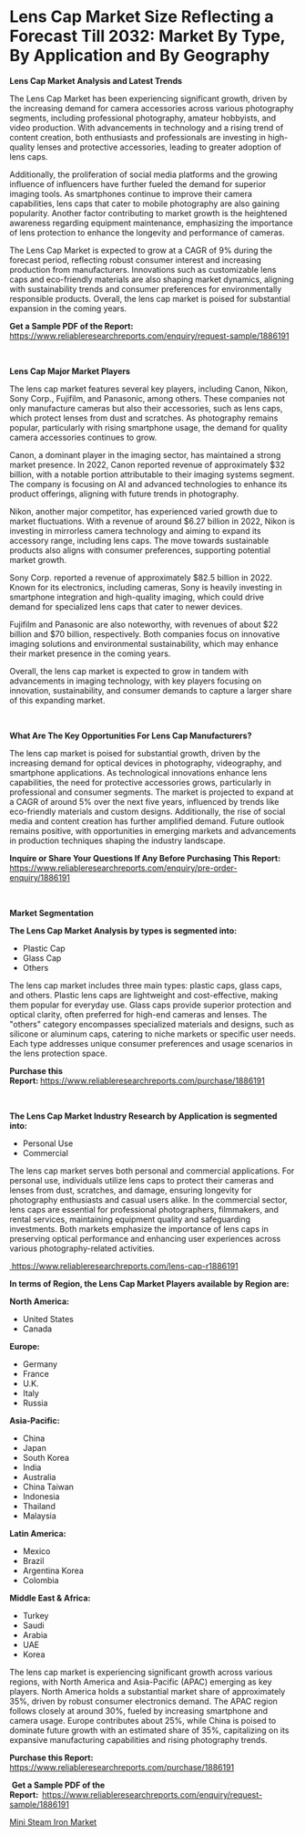 <p><h1>Lens Cap Market Size Reflecting a Forecast Till 2032: Market By Type, By Application and By Geography</h1></p><p><strong>Lens Cap Market Analysis and Latest Trends</strong></p>
<p><p>The Lens Cap Market has been experiencing significant growth, driven by the increasing demand for camera accessories across various photography segments, including professional photography, amateur hobbyists, and video production. With advancements in technology and a rising trend of content creation, both enthusiasts and professionals are investing in high-quality lenses and protective accessories, leading to greater adoption of lens caps.</p><p>Additionally, the proliferation of social media platforms and the growing influence of influencers have further fueled the demand for superior imaging tools. As smartphones continue to improve their camera capabilities, lens caps that cater to mobile photography are also gaining popularity. Another factor contributing to market growth is the heightened awareness regarding equipment maintenance, emphasizing the importance of lens protection to enhance the longevity and performance of cameras.</p><p>The Lens Cap Market is expected to grow at a CAGR of 9% during the forecast period, reflecting robust consumer interest and increasing production from manufacturers. Innovations such as customizable lens caps and eco-friendly materials are also shaping market dynamics, aligning with sustainability trends and consumer preferences for environmentally responsible products. Overall, the lens cap market is poised for substantial expansion in the coming years.</p></p>
<p><strong>Get a Sample PDF of the Report:&nbsp;</strong> <a href="https://www.reliableresearchreports.com/enquiry/request-sample/1886191?utm_campaign=2327&utm_medium=2&utm_source=Github&utm_content=ia&utm_term=09022025&utm_id=lens-cap">https://www.reliableresearchreports.com/enquiry/request-sample/1886191</a></p>
<p>&nbsp;</p>
<p><strong>Lens Cap Major Market Players</strong></p>
<p><p>The lens cap market features several key players, including Canon, Nikon, Sony Corp., Fujifilm, and Panasonic, among others. These companies not only manufacture cameras but also their accessories, such as lens caps, which protect lenses from dust and scratches. As photography remains popular, particularly with rising smartphone usage, the demand for quality camera accessories continues to grow.</p><p>Canon, a dominant player in the imaging sector, has maintained a strong market presence. In 2022, Canon reported revenue of approximately $32 billion, with a notable portion attributable to their imaging systems segment. The company is focusing on AI and advanced technologies to enhance its product offerings, aligning with future trends in photography.</p><p>Nikon, another major competitor, has experienced varied growth due to market fluctuations. With a revenue of around $6.27 billion in 2022, Nikon is investing in mirrorless camera technology and aiming to expand its accessory range, including lens caps. The move towards sustainable products also aligns with consumer preferences, supporting potential market growth.</p><p>Sony Corp. reported a revenue of approximately $82.5 billion in 2022. Known for its electronics, including cameras, Sony is heavily investing in smartphone integration and high-quality imaging, which could drive demand for specialized lens caps that cater to newer devices.</p><p>Fujifilm and Panasonic are also noteworthy, with revenues of about $22 billion and $70 billion, respectively. Both companies focus on innovative imaging solutions and environmental sustainability, which may enhance their market presence in the coming years.</p><p>Overall, the lens cap market is expected to grow in tandem with advancements in imaging technology, with key players focusing on innovation, sustainability, and consumer demands to capture a larger share of this expanding market.</p></p>
<p>&nbsp;</p>
<p><strong>What Are The Key Opportunities For Lens Cap Manufacturers?</strong></p>
<p><p>The lens cap market is poised for substantial growth, driven by the increasing demand for optical devices in photography, videography, and smartphone applications. As technological innovations enhance lens capabilities, the need for protective accessories grows, particularly in professional and consumer segments. The market is projected to expand at a CAGR of around 5% over the next five years, influenced by trends like eco-friendly materials and custom designs. Additionally, the rise of social media and content creation has further amplified demand. Future outlook remains positive, with opportunities in emerging markets and advancements in production techniques shaping the industry landscape.</p></p>
<p><strong>Inquire or Share Your Questions If Any Before Purchasing This Report:</strong> <a href="https://www.reliableresearchreports.com/enquiry/pre-order-enquiry/1886191?utm_campaign=2327&utm_medium=2&utm_source=Github&utm_content=ia&utm_term=09022025&utm_id=lens-cap">https://www.reliableresearchreports.com/enquiry/pre-order-enquiry/1886191</a></p>
<p>&nbsp;</p>
<p><strong>Market Segmentation</strong></p>
<p><strong>The Lens Cap Market Analysis by types is segmented into:</strong></p>
<p><ul><li>Plastic Cap</li><li>Glass Cap</li><li>Others</li></ul></p>
<p><p>The lens cap market includes three main types: plastic caps, glass caps, and others. Plastic lens caps are lightweight and cost-effective, making them popular for everyday use. Glass caps provide superior protection and optical clarity, often preferred for high-end cameras and lenses. The "others" category encompasses specialized materials and designs, such as silicone or aluminum caps, catering to niche markets or specific user needs. Each type addresses unique consumer preferences and usage scenarios in the lens protection space.</p></p>
<p><strong>Purchase this Report:&nbsp;</strong><a href="https://www.reliableresearchreports.com/purchase/1886191?utm_campaign=2327&utm_medium=2&utm_source=Github&utm_content=ia&utm_term=09022025&utm_id=lens-cap">https://www.reliableresearchreports.com/purchase/1886191</a></p>
<p>&nbsp;</p>
<p><strong>The Lens Cap Market Industry Research by Application is segmented into:</strong></p>
<p><ul><li>Personal Use</li><li>Commercial</li></ul></p>
<p><p>The lens cap market serves both personal and commercial applications. For personal use, individuals utilize lens caps to protect their cameras and lenses from dust, scratches, and damage, ensuring longevity for photography enthusiasts and casual users alike. In the commercial sector, lens caps are essential for professional photographers, filmmakers, and rental services, maintaining equipment quality and safeguarding investments. Both markets emphasize the importance of lens caps in preserving optical performance and enhancing user experiences across various photography-related activities.</p></p>
<p><a href="https://www.reliableresearchreports.com/lens-cap-r1886191?utm_campaign=2327&utm_medium=2&utm_source=Github&utm_content=ia&utm_term=09022025&utm_id=lens-cap">&nbsp;https://www.reliableresearchreports.com/lens-cap-r1886191</a></p>
<p><strong>In terms of Region, the Lens Cap Market Players available by Region are:</strong></p>
<p>
    <p> <strong> North America: </strong>
        <ul>
            <li>United States</li>
            <li>Canada</li>
        </ul>
        </p> 
    <p> <strong> Europe: </strong>
        <ul>
            <li>Germany</li>
            <li>France</li>
            <li>U.K.</li>
            <li>Italy</li>
            <li>Russia</li>
        </ul>
        </p> 
    <p> <strong> Asia-Pacific: </strong>
        <ul>
            <li>China</li>
            <li>Japan</li>
            <li>South Korea</li>
            <li>India</li>
            <li>Australia</li>
            <li>China Taiwan</li>
            <li>Indonesia</li>
            <li>Thailand</li>
            <li>Malaysia</li>
        </ul>
        </p> 
    <p> <strong> Latin America: </strong>
        <ul>
            <li>Mexico</li>
            <li>Brazil</li>
            <li>Argentina Korea</li>
            <li>Colombia</li>
        </ul>
        </p> 
    <p> <strong> Middle East & Africa: </strong>
        <ul>
            <li>Turkey</li>
            <li>Saudi</li>
            <li>Arabia</li>
            <li>UAE</li>
            <li>Korea</li>
        </ul>
    </p>
    </p>
<p><p>The lens cap market is experiencing significant growth across various regions, with North America and Asia-Pacific (APAC) emerging as key players. North America holds a substantial market share of approximately 35%, driven by robust consumer electronics demand. The APAC region follows closely at around 30%, fueled by increasing smartphone and camera usage. Europe contributes about 25%, while China is poised to dominate future growth with an estimated share of 35%, capitalizing on its expansive manufacturing capabilities and rising photography trends.</p></p>
<p><strong>Purchase this Report: </strong><a href="https://www.reliableresearchreports.com/purchase/1886191?utm_campaign=2327&utm_medium=2&utm_source=Github&utm_content=ia&utm_term=09022025&utm_id=lens-cap">https://www.reliableresearchreports.com/purchase/1886191</a></p>
<p>&nbsp;<strong>Get a Sample PDF of the Report:&nbsp;&nbsp;</strong><a href="https://www.reliableresearchreports.com/enquiry/request-sample/1886191?utm_campaign=2327&utm_medium=2&utm_source=Github&utm_content=ia&utm_term=09022025&utm_id=lens-cap">https://www.reliableresearchreports.com/enquiry/request-sample/1886191</a></p>
<p><strong></strong></p>
<p><p><a href="https://github.com/chungwimbu4/Market-Research-Report-List-1/blob/main/mini-steam-iron-market.md?utm_campaign=2327&utm_medium=2&utm_source=Github&utm_content=ia&utm_term=09022025&utm_id=lens-cap">Mini Steam Iron Market</a></p></p>